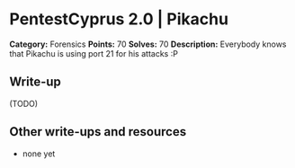 # PentestCyprus 2.0 | Pikachu

**Category:** Forensics
**Points:** 70
**Solves:** 70
**Description:** 
Everybody knows that Pikachu is using port 21 for his attacks :P

## Write-up

(TODO)

## Other write-ups and resources

* none yet
